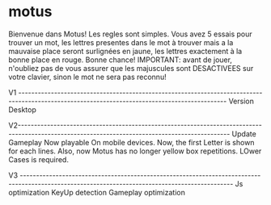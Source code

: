 # motus

Bienvenue dans Motus!
Les regles sont simples. Vous avez 5 essais pour trouver un mot, les lettres presentes dans le mot à trouver mais a la mauvaise place seront surlignées en jaune, les lettres exactement à la bonne place en rouge. Bonne chance!
IMPORTANT: avant de jouer, n'oubliez pas de vous assurer que les majuscules sont DESACTIVEES sur votre clavier, sinon le mot ne sera pas reconnu!

V1 ----------------------------------------------------------------------------------------------------------------------------------------------
Version Desktop

V2-----------------------------------------------------------------------------------------------------------------------------------------------
Update Gameplay
Now playable On mobile devices.
Now, the first Letter is shown for each lines.
Also, now Motus has no longer yellow box repetitions.
LOwer Cases is required.

V3 -----------------------------------------------------------------------------------------------------------------------------------------------
Js optimization
KeyUp detection
Gameplay optimization
